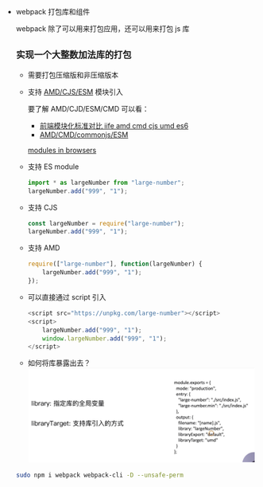 -   webpack 打包库和组件

    webpack 除了可以用来打包应用，还可以用来打包 js 库

    ## `实现一个大整数加法库的打包`

    -   需要打包压缩版和非压缩版本
    -   支持 [AMD/CJS/ESM](https://zhuanlan.zhihu.com/p/26567790) 模块引入

        要了解 AMD/CJD/ESM/CMD
        可以看：

        -   [前端模块化标准对比 iife amd cmd cjs umd es6](https://blog.whyoop.com/2018/08/01/js-modules/)
        -   [AMD/CMD/commonjs/ESM](https://blog.csdn.net/qq_37109325/article/details/79392481)

        [modules in browsers](https://jakearchibald.com/2017/es-modules-in-browsers/)

    -   支持 ES module

        ```javascript
        import * as largeNumber from "large-number";
        largeNumber.add("999", "1");
        ```

    -   支持 CJS

        ```javascript
        const largeNumber = require("large-number");
        largeNumber.add("999", "1");
        ```

    -   支持 AMD

        ```javascript
        require(["large-number"], function(largeNumber) {
            largeNumber.add("999", "1");
        });
        ```

    -   可以直接通过 script 引入

        ```javascript
        <script src="https://unpkg.com/large-number"></script>
        <script>
            largeNumber.add("999", "1");
            window.largeNumber.add("999", "1");
        </script>
        ```

    -   如何将库暴露出去？
        ![](./document/1567069185911.jpg)

    ```bash
    sudo npm i webpack webpack-cli -D --unsafe-perm
    ```
